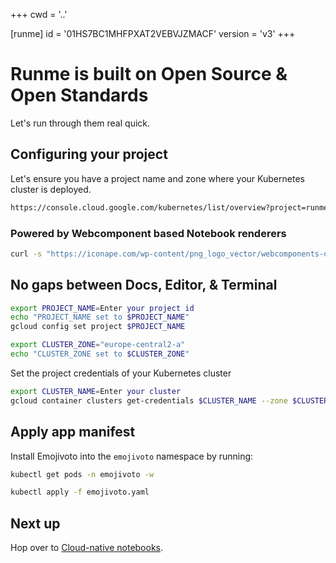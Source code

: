 +++
cwd = '..'

[runme]
id = '01HS7BC1MHFPXAT2VEBVJZMACF'
version = 'v3'
+++

# Runme is built on Open Source & Open Standards

Let's run through them real quick.

## Configuring your project

Let's ensure you have a project name and zone where your Kubernetes cluster is
deployed.

```sh {"id":"01HS5S18B7DVS8DJQB65W8KJ5E"}
https://console.cloud.google.com/kubernetes/list/overview?project=runme-ci
```

### Powered by Webcomponent based Notebook renderers

```sh {"id":"01HS792VHYQCTPH6VM7SSX1TJK","interactive":"false","mimeType":"image/png"}
curl -s "https://iconape.com/wp-content/png_logo_vector/webcomponents-org-logo.png"
```

## No gaps between Docs, Editor, & Terminal

```sh {"id":"01HMEBG1F55H9E2X46RDNFMKAC","interactive":"true","terminalRows":"6"}
export PROJECT_NAME=Enter your project id
echo "PROJECT_NAME set to $PROJECT_NAME"
gcloud config set project $PROJECT_NAME

export CLUSTER_ZONE="europe-central2-a"
echo "CLUSTER_ZONE set to $CLUSTER_ZONE"
```

Set the project credentials of your Kubernetes cluster

```sh {"id":"01HMEBG1F55H9E2X46RM0J0DGQ","promptEnv":"auto"}
export CLUSTER_NAME=Enter your cluster
gcloud container clusters get-credentials $CLUSTER_NAME --zone $CLUSTER_ZONE --project $PROJECT_NAME
```

## Apply app manifest

Install Emojivoto into the `emojivoto` namespace by running:

```sh {"background":"true","id":"01HR5RCPN6GMXPSQQ3RREC7H3G","name":"tail-emojivoto","terminalRows":"15"}
kubectl get pods -n emojivoto -w
```

```bash {"id":"01HR53VC0NT8SQZD6HXSZFDSA4","name":"install-emojivoto"}
kubectl apply -f emojivoto.yaml
```

## Next up

Hop over to [Cloud-native notebooks](cloud.md).
